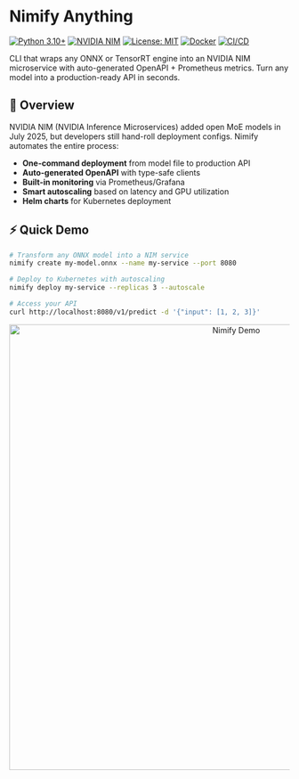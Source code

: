 # Nimify Anything

[![Python 3.10+](https://img.shields.io/badge/python-3.10+-blue.svg)](https://www.python.org/downloads/)
[![NVIDIA NIM](https://img.shields.io/badge/NVIDIA-NIM-green.svg)](https://developer.nvidia.com/nim)
[![License: MIT](https://img.shields.io/badge/License-MIT-yellow.svg)](https://opensource.org/licenses/MIT)
[![Docker](https://img.shields.io/badge/Docker-Ready-blue.svg)](https://hub.docker.com/r/nimify/anything)
[![CI/CD](https://img.shields.io/badge/CI-GitHub%20Actions-green.svg)](https://github.com/features/actions)

CLI that wraps any ONNX or TensorRT engine into an NVIDIA NIM microservice with auto-generated OpenAPI + Prometheus metrics. Turn any model into a production-ready API in seconds.

## 🚀 Overview

NVIDIA NIM (NVIDIA Inference Microservices) added open MoE models in July 2025, but developers still hand-roll deployment configs. Nimify automates the entire process:

- **One-command deployment** from model file to production API
- **Auto-generated OpenAPI** with type-safe clients
- **Built-in monitoring** via Prometheus/Grafana
- **Smart autoscaling** based on latency and GPU utilization
- **Helm charts** for Kubernetes deployment

## ⚡ Quick Demo

```bash
# Transform any ONNX model into a NIM service
nimify create my-model.onnx --name my-service --port 8080

# Deploy to Kubernetes with autoscaling
nimify deploy my-service --replicas 3 --autoscale

# Access your API
curl http://localhost:8080/v1/predict -d '{"input": [1, 2, 3]}'
```

<p align="center">
  <img src="docs/images/nimify_demo.gif" width="800" alt="Nimify Demo">
</p
